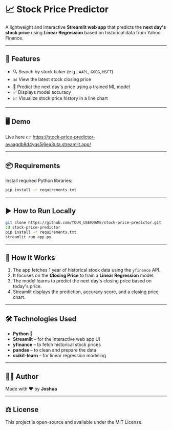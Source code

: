
# 📈 Stock Price Predictor

A lightweight and interactive **Streamlit web app** that predicts the **next day's stock price** using **Linear Regression** based on historical data from Yahoo Finance.

---

## 🚀 Features

- 🔍 Search by stock ticker (e.g., `AAPL`, `GOOG`, `MSFT`)
- 📊 View the latest stock closing price
- 🧠 Predict the next day's price using a trained ML model
- ✅ Displays model accuracy
- 📈 Visualize stock price history in a line chart

---

## 🖥️ Demo

Live here 👉 https://stock-price-predictor-avaagdb8d4yqs5j6ea3uta.streamlit.app/

---

## 📦 Requirements

Install required Python libraries:

```bash
pip install -r requirements.txt
```

---

## ▶️ How to Run Locally

```bash
git clone https://github.com/YOUR_USERNAME/stock-price-predictor.git
cd stock-price-predictor
pip install -r requirements.txt
streamlit run app.py
```

---

## 🧠 How It Works

1. The app fetches 1 year of historical stock data using the `yfinance` API.
2. It focuses on the **Closing Price** to train a **Linear Regression** model.
3. The model learns to predict the next day's closing price based on today's price.
4. Streamlit displays the prediction, accuracy score, and a closing price chart.

---

## 🛠️ Technologies Used

- **Python** 🐍
- **Streamlit** – for the interactive web app UI
- **yfinance** – to fetch historical stock prices
- **pandas** – to clean and prepare the data
- **scikit-learn** – for linear regression modeling

---

## 🧑‍💻 Author

Made with ❤️ by **Joshua**

---

## ⚖️ License

This project is open-source and available under the MIT License.
